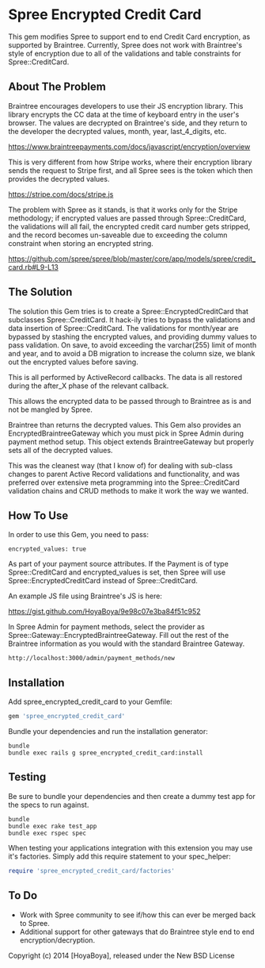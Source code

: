 Spree Encrypted Credit Card
===========================

This gem modifies Spree to support end to end Credit Card encryption, as supported by Braintree. Currently, Spree does not work with Braintree's style of encryption due to all of the validations and table constraints for Spree::CreditCard.

About The Problem
-----------------

Braintree encourages developers to use their JS encryption library. This library encrypts the CC data at the time of keyboard entry in the user's browser. The values are decrypted on Braintree's side, and they return to the developer the decrypted values, month, year, last_4_digits, etc.

https://www.braintreepayments.com/docs/javascript/encryption/overview

This is very different from how Stripe works, where their encryption library sends the request to Stripe first, and all Spree sees is the token which then provides the decrypted values.

https://stripe.com/docs/stripe.js

The problem with Spree as it stands, is that it works only for the Stripe methodology; if encrypted values are passed through Spree::CreditCard, the validations will all fail, the encrypted credit card number gets stripped, and the record becomes un-saveable due to exceeding the column constraint when storing an encrypted string.

https://github.com/spree/spree/blob/master/core/app/models/spree/credit_card.rb#L9-L13

The Solution
------------

The solution this Gem tries is to create a Spree::EncryptedCreditCard that subclasses Spree::CreditCard. It hack-ily tries to bypass the validations and data insertion of Spree::CreditCard. The validations for month/year are bypassed by stashing the encrypted values, and providing dummy values to pass validation. On save, to avoid exceeding the varchar(255) limit of month and year, and to avoid a DB migration to increase the column size, we blank out the encrypted values before saving.

This is all performed by ActiveRecord callbacks. The data is all restored during the after_X phase of the relevant callback.

This allows the encrypted data to be passed through to Braintree as is and not be mangled by Spree.

Braintree than returns the decrypted values. This Gem also provides an EncryptedBraintreeGateway which you must pick in Spree Admin during payment method setup. This object extends BraintreeGateway but properly sets all of the decrypted values.

This was the cleanest way (that I know of) for dealing with sub-class changes to parent Active Record validations and functionality, and was preferred over extensive meta programming into the Spree::CreditCard validation chains and CRUD methods to make it work the way we wanted.

How To Use
----------

In order to use this Gem, you need to pass:

```
encrypted_values: true
```

As part of your payment source attributes. If the Payment is of type Spree::CreditCard and encrypted_values is set, then Spree will use Spree::EncryptedCreditCard instead of Spree::CreditCard.

An example JS file using Braintree's JS is here:

https://gist.github.com/HoyaBoya/9e98c07e3ba84f51c952

In Spree Admin for payment methods, select the provider as Spree::Gateway::EncryptedBraintreeGateway. Fill out the rest of the Braintree information as you would with the standard Braintree Gateway.

```
http://localhost:3000/admin/payment_methods/new
```

Installation
------------

Add spree_encrypted_credit_card to your Gemfile:

```ruby
gem 'spree_encrypted_credit_card'
```

Bundle your dependencies and run the installation generator:

```shell
bundle
bundle exec rails g spree_encrypted_credit_card:install
```

Testing
-------

Be sure to bundle your dependencies and then create a dummy test app for the specs to run against.

```shell
bundle
bundle exec rake test_app
bundle exec rspec spec
```

When testing your applications integration with this extension you may use it's factories.
Simply add this require statement to your spec_helper:

```ruby
require 'spree_encrypted_credit_card/factories'
```

To Do
-----
* Work with Spree community to see if/how this can ever be merged back to Spree.
* Additional support for other gateways that do Braintree style end to end encryption/decryption.

Copyright (c) 2014 [HoyaBoya], released under the New BSD License
